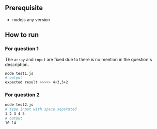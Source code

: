 ## Prerequisite

- nodejs any version

## How to run

### For question 1

The `array` and `input` are fixed due to there is no mention in the question's description.

```bash
node test1.js
# output
expected result >>>>> 4+3,5+2
```

### For question 2

```bash
node test2.js
# type input with space separated
1 2 3 4 5
# output
10 14
```
